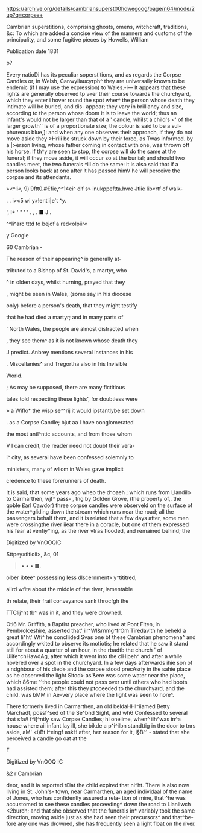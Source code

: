 https://archive.org/details/cambriansuperst00howegoog/page/n64/mode/2up?q=corpse+

Cambrian superstitions, comprising ghosts, omens, witchcraft, traditions, &amp;c: To which are added a concise view of the manners and customs of the principality, and some fugitive pieces
by Howells, William

Publication date 1831

p?



Every natioDi has its peculiar soperstitions, 
and as regards the Corpse Candles or, in Welsh, 
Canwyllaucyrph^ they are universally known to be 
endemic (if I may use the expression) to Wales.-i— 
It appears that these lights are generally observed 
tp v«er their course towards the churchyard, which 
they enter i hover round the spot wher^ the person 
whose death they intimate will be buried, and dis- 
appear; they vary in brilliancy and size, according 
to the person whose doom it is to leave the world; 
thus an infant's would not be larger than that of a 
' candle, whilst a child's <' of the larger growth'' is 
of a proportionate size; the colour is said to be a sul- 
phureous blue,]: and when any one observes their 
approach, if they do not move aside they >Hrili be 
struck down by their force, as Twas informed. by a 
|>erson living, whose father coming in contact with 
one, was thrown off his horse. If th^y are seen to 
stop, the corpse will do the same at the funeral; if 
they move aside, it will occur so at the buriial; and 
should two candles meet, the two funerals ^ill do 
the same: it is also said that if a person looks back 
at one after it has passed himV he will perceive the 
corpse and its attendants. 

»<^li«, 9)i9ftt0.#€fie,^^14ei^ dif s» inukppeftta.hvre Jtlie lib«rtf of walk- 

. . i>«5 wi y»!entii|e't ^y. 

', I* ' " ' ' . , . ■ J . 

^^Ii^arc tttd to bejof a red«olpiir« 



y Google 



60 Cambrian - 

The reason of their appearing^ is generally at- 

tributed to a Bishop of St. David's, a martyr, who 

^ in olden days, whilst hurning, prayed that they 

, might be seen in Wales, (some say in his diocese 

only) before a person's death, that they might testify 

that he had died a martyr; and in many parts of 

' North Wales, the people are almost distracted when 

, they see them^ as it is not known whose death they 

J predict. Anbrey mentions several instances in his 

. Miscellanies^ and Tregortha also in his Invisible 

World. 

; As may be supposed, there are many fictitious 

tales told respecting these lights', for doubtless were 

» a Wiflo* the wisp se^^rij it would ipstantlybe set down 

. as a Corpse Candle; bjut aa I have oonglomerated 

the most antl^ntic accounts, and from those whom 

V I can credit, the reader need not doubt their vera- 

i^ city, as several have been confessed solemnly to 

ministers, many of wliom in Wales gave implicit 

credence to these forerunners of death. 

It is said, that some years ago whep the d^oaeh 
; which runs from Llandilo to Carmarthen, wjf^ pass- 
, tng by Golden Grove, (the property of,, the qoble 
£arl Cawdor) three corpse candles were observeld 
on the surface of the water^gliding down the stream 
which runs near the road; all the passengers behalf 
them, and it is related that a few days after, some 
men were crossingthe river iiear there in a coracle, 
but one of them expressed his fear at venfiy*ing, as 
the river vtras flooded, and remained behind; the 



Digitized by VnOOQlC 



Sttpey»tltioii>, &c, 01 

> • • • ■, 

olber ibtee^ possessing less dlscernment» y^tititred, 

aiird wfite about the middle of the river, lamentable 

th relate, their frail conveyance sank throcfgh the 

TTClij^ht tb^ was in it, and they were drowned. 

Oti6 Mr. Griffith, a Baptist preacher, who 
lived at Pont Flten, in Pembrolceshire, asserted that' 
iir^Wl&rnmg^frOm Tiredavith he beheld a great li^ht' 
Wfi^ he concliided Svas one bf these Cambrian 
phenomena^ and accordingly wkited to observe its 
motiotis; he related that he saw it stand still for 
about a quarter of an hour, in the rbadtb the church ' 
of Uiife^chHawdAg, after which it went into the 
clHlpeh^ and after a while hovered over a spot in 
the churchyard. In a few days afterwards ihie son 
of a ndghbour of his died» and the corpse stood 
precAsriy in the sahie place as he observed the light 
Sltod> as'&ere was some water near the place, which 
86me ^'the people could not pass over until others 
who had boots had assisted them; after this they 
ptoceeded to the churchyard, and the child. was 
bMM in Ae-very place where the light was seen 
to hore^. 

There formerly lived in Carmarthen, an old 
beldaHHI^iiamed Betty Marchadt, possf^sed of the 
Se^bnd Sight, and wh6 Confessed to several that 
sfa# f^i]^ntly saw Corpse Candles; hi oneiime, 
when^ ilh^was in^a house where aii infant lay ill, she 
bikde a p^i^ilbn standttig in the door to tnrs aside, 
aM' <i)Bt l^eingf askH after, her reason for it, i§B^' - 
stated that she perceived a candle go oat at the 

F 

Digitized by VnOOQ IC 



&2 r Cambrian 



deor, and it ia reported t£iat the child expired that 
ni^ht. There is also now living in St. John's- 
town, near Carmarthen, an aged individaal of the 
name of Jones, who has confidently assured a rela- 
tion of mine, that ^he was accustomed to see these 
candles proceeding^ down the road to Llanllwch 
<2burch; and that she observed that the funerals in* 
variably took the same direction, moving aside 
just as she had seen their precursors^ and that^be- 
fore any one was drowned, she has frequently seen 
a light float on the river. 



